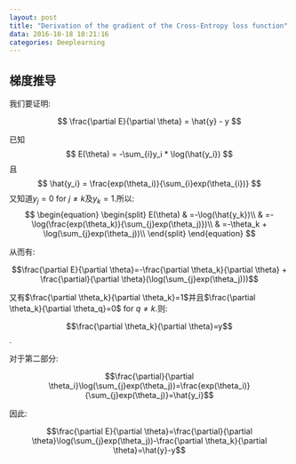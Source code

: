 ```yaml
---
layout: post
title: "Derivation of the gradient of the Cross-Entropy loss function"
data: 2016-10-18 10:21:16
categories: Deeplearning
---
```

## 梯度推导
我们要证明:

$$
\frac{\partial E}{\partial \theta} = \hat{y} - y
$$

已知
$$
E(\theta) = -\sum_{i}y_i * \log(\hat{y_i})
$$
且
$$
\hat{y_i} = \frac{exp(\theta_i)}{\sum_{i}exp(\theta_{i})}
$$
又知道$y_j=0$ for $j\neq k$及$y_k=1$.所以:
$$
\begin{equation}
\begin{split}
E(\theta) & =-\log(\hat{y_k})\\
		  & =-\log(\frac{exp(\theta_k)}{\sum_{j}exp(\theta_j)})\\
		  & =-\theta_k + \log(\sum_{j}exp(\theta_j))\\
\end{split}
\end{equation}
$$

从而有:

$$\frac{\partial E}{\partial \theta}=-\frac{\partial \theta_k}{\partial \theta} + \frac{\partial}{\partial \theta}(\log(\sum_{j}exp(\theta_j)))$$

又有$\frac{\partial \theta_k}{\partial \theta_k}=1$并且$\frac{\partial \theta_k}{\partial \theta_q}=0$ for $q \neq k$.则:

$$\frac{\partial \theta_k}{\partial \theta}=y$$.

对于第二部分:

$$\frac{\partial}{\partial \theta_i}\log(\sum_{j}exp(\theta_j))=\frac{exp(\theta_i)}{\sum_{j}exp(\theta_j)}=\hat{y_i}$$

因此:

$$\frac{\partial E}{\partial \theta}=\frac{\partial}{\partial \theta}\log(\sum_{j}exp(\theta_j))-\frac{\partial \theta_k}{\partial \theta}=\hat{y}-y$$